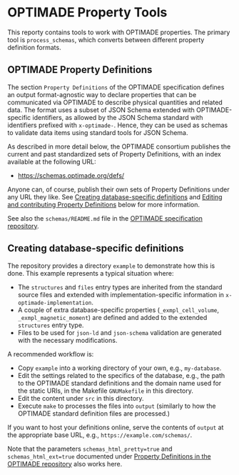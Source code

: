 # OPTIMADE Property Tools

This reporty contains tools to work with OPTIMADE properties.
The primary tool is `process_schemas`, which converts between different property definition formats.

## OPTIMADE Property Definitions

The section `Property Definitions` of the OPTIMADE specification defines an output format-agnostic way to declare properties that can be communicated via OPTIMADE to describe physical quantities and related data.
The format uses a subset of JSON Schema extended with OPTIMADE-specific identifiers, as allowed by the JSON Schema standard with identifiers prefixed with `x-optimade-`.
Hence, they can be used as schemas to validate data items using standard tools for JSON Schema.

As described in more detail below, the OPTIMADE consortium publishes the current and past standardized sets of Property Definitions, with an index available at the following URL:

  - https://schemas.optimade.org/defs/

Anyone can, of course, publish their own sets of Property Definitions under any URL they like.
See [Creating database-specific definitions](#creating_database_specific_definitions) and [Editing and contributing Property Definitions](#editing_and_contributing_property_definitions) below for more information.

See also the `schemas/README.md` file in the [OPTIMADE specification repository](https://github.com/Materials-Consortia/OPTIMADE).


## Creating database-specific definitions

The repository provides a directory `example` to demonstrate how this is done.
This example represents a typical situation where:

- The `structures` and `files` entry types are inherited from the standard source files and extended with implementation-specific information in `x-optimade-implementation`.
- A couple of extra database-specific properties (`_exmpl_cell_volume`, `_exmpl_magnetic_moment`) are defined and added to the extended `structures` entry type.
- Files to be used for `json-ld` and `json-schema` validation are generated with the necessary modifications.

A recommended workflow is:

* Copy `example` into a working directory of your own, e.g., `my-database`.
* Edit the settings related to the specifics of the database, e.g., the path to the OPTIMADE standard definitions and the domain name used for the static URIs, in the Makefile `GNUMakefile` in this directory.
* Edit the content under `src` in this directory.
* Execute `make` to processes the files into `output` (similarly to how the OPTIMADE standard definition files are processed.)

If you want to host your definitions online, serve the contents of `output` at the appropriate base URL, e.g., `https://example.com/schemas/`.

Note that the parameters `schemas_html_pretty=true` and `schemas_html_ext=true` documented under [Property Definitions in the OPTIMADE repository](property_definitions_in_the_optimade_repository) also works here.
